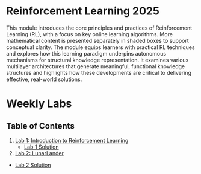 Reinforcement Learning 2025
=======================================

This module introduces the core principles and practices of Reinforcement Learning (RL), with a focus on key online learning algorithms. More mathematical content is presented separately in shaded boxes to support conceptual clarity. The module equips learners with practical RL techniques and explores how this learning paradigm underpins autonomous mechanisms for structural knowledge representation. It examines various multilayer architectures that generate meaningful, functional knowledge structures and highlights how these developments are critical to delivering effective, real-world solutions.
 


# Weekly Labs

## Table of Contents

1. [Lab 1: Introduction to Reinforcement Learning](Labs/RL_Lab_Setup.md)  
    - [Lab 1 Solution](Labs/gym_intro.ipynb)
2. [Lab 2: LunarLander](Labs/RL_Lab2_LunarLander.md)
- [Lab 2 Solution](Labs/RL_Lab2_LunarLander.md)
